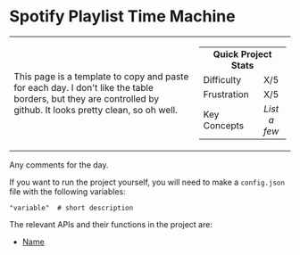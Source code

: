 # Spotify Playlist Time Machine

<table border='0'>
<tr>
  <td>
  This page is a template to copy and paste for each day. I don't like the table borders, but they are controlled by github. It looks pretty clean, so oh well.
  </td>
  <td>
    <div>
      <table>
        <tr>
          <td align='center' colspan="2"><strong>Quick Project Stats</strong></td>
        </tr>
        <tr>
          <td>Difficulty</td>
          <td align='center'>X/5</td>
        </tr>
        <tr>
          <td>Frustration</td>
          <td align='center'>X/5</td>
        </tr>
        <tr>
          <td>Key Concepts</td>
          <td align='center'><em>List a few</em></td>
        </tr>
      </table>
    </div>
  </td>
</tr>
</table>


Any comments for the day.


If you want to run the project yourself, you will need to make a `config.json` file with the following variables:

    "variable"  # short description

The relevant APIs and their functions in the project are:
- [Name](link)
